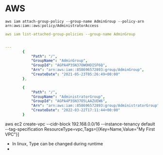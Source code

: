 # AWS



`aws iam attach-group-policy --group-name AdminGroup --policy-arn arn:aws:iam::aws:policy/AdministratorAccess`

```yaml
aws iam list-attached-group-policies --group-name AdminGroup


---
        {
            "Path": "/",
            "GroupName": "AdminGroup",
            "GroupId": "AGPA4P3SN37OWOHDISF6Q",
            "Arn": "arn:aws:iam::858696572893:group/AdminGroup",
            "CreateDate": "2021-05-23T05:26:49+00:00"
        },

        {
            "Path": "/",
            "GroupName": "AdministratorGroup",
            "GroupId": "AGPA4P3SN37O5LAAZUEW6",
            "Arn": "arn:aws:iam::858696572893:group/AdministratorGroup",
            "CreateDate": "2022-03-22T17:11:44+00:00"
        }

```


aws ec2 create-vpc --cidr-block 192.168.0.0/16 --instance-tenancy default --tag-specification ResourceType=vpc,Tags=[{Key=Name,Value="My First VPC"}]



- In linux, Type can be changed during runtime
- 